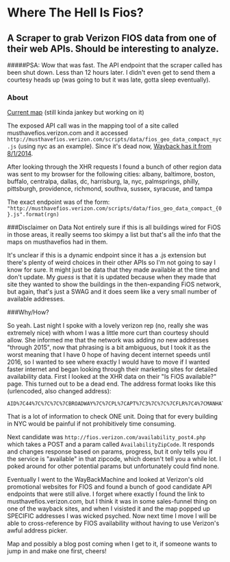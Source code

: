 Where The Hell Is Fios?
==================

## A Scraper to grab Verizon FIOS data from one of their web APIs. Should be interesting to analyze.
#####PSA: Wow that was fast. The API endpoint that the scraper called has been shut down. Less than 12 hours later. I didn't even get to send them a courtesy heads up (was going to but it was late, gotta sleep eventually).

### About
[Current map](http://htmlpreview.github.io/?https://github.com/BWStearns/WhereTheHellIsFios/blob/master/map.html) (still kinda jankey but working on it)

The exposed API call was in the mapping tool of a site called musthavefios.verizon.com and it accessed `http://musthavefios.verizon.com/scripts/data/fios_geo_data_compact_nyc.js` (using nyc as an example). Since it's dead now, [Wayback has it from 8/1/2014](https://web.archive.org/web/20140801122542/http://musthavefios.verizon.com/default.aspx?region=nyc).

After looking through the XHR requests I found a bunch of other region data was sent to my browser for the following cities: albany, baltimore, boston, buffalo, centralpa, dallas, dc, harrisburg, la, nyc, palmsprings, philly, pittsburgh, providence, richmond, southva, sussex, syracuse, and tampa

The exact endpoint was of the form: `"http://musthavefios.verizon.com/scripts/data/fios_geo_data_compact_{0}.js".format(rgn)`

###Disclaimer on Data
Not entirely sure if this is all buildings wired for FiOS in those areas, it really seems too skimpy a list but that's all the info that the maps on musthavefios had in them.

It's unclear if this is a dynamic endpoint since it has a .js extension but there's plenty of weird choices in their other APIs so I'm not going to say I know for sure. It might just be data that they made available at the time and don't update. My *guess* is that it is updated because when they made that site they wanted to show the buildings in the then-expanding FiOS network, but again, that's just a SWAG and it does seem like a very small number of available addresses.

###Why/How?

So yeah. Last night I spoke with a lovely verizon rep (no, really she was extremely nice) with whom I was a little more curt than courtesy should allow. She informed me that the network was adding *no* new addresses "through 2015", now that phrasing is a bit ambiguous, but I took it as the worst meaning that I have 0 hope of having decent internet speeds until 2016, so I wanted to see where exactly I would have to move if I wanted faster internet and began looking through their marketing sites for detailed availability data. First I looked at the XHR data on their "Is FiOS available?" page. This turned out to be a dead end. The address format looks like this (urlencoded, also changed address):

```
AID%7C44%7C%7C%7C%7CBROADWAY%7C%7CPL%7CAPT%7C3%7C%7C%7CFLR%7C4%7CMANHATTAN%7CNY%7C10003%7C32321906.00000000
```

That is a lot of information to check ONE unit. Doing that for every building in NYC would be painful if not prohibitively time consuming.

Next candidate was `http://fios.verizon.com/availability_post4.php` which takes a POST and a param called `AvailabilityZipCode`. It responds and changes response based on params, progress, but it only tells you if the service is "available" in that zipcode, which doesn't tell you a while lot. I poked around for other potential params but unfortunately could find none.

Eventually I went to the WayBackMachine and looked at Verizon's old promotional websites for FIOS and found a bunch of good candidate API endpoints that were still alive. I forget where exactly I found the link to musthavefios.verizon.com, but I think it was in some sales-funnel thing on one of the wayback sites, and when I visisted it and the map popped up SPECIFIC addresses I was wicked psyched. Now next time I move I will be able to cross-reference by FIOS availability without having to use Verizon's awful address picker.

Map and possibly a blog post coming when I get to it, if someone wants to jump in and make one first, cheers!
